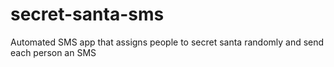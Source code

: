 # secret-santa-sms
Automated SMS app that assigns people to secret santa randomly and send each person an SMS
